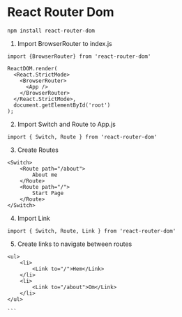 # React Router Dom 

`npm install react-router-dom`

1. Import BrowserRouter to index.js

`import {BrowserRouter} from 'react-router-dom'`

``` 
ReactDOM.render(
  <React.StrictMode>
    <BrowserRouter>
      <App />
    </BrowserRouter>
  </React.StrictMode>,
  document.getElementById('root')
);
```

2. Import Switch and Route to App.js

`import { Switch, Route } from 'react-router-dom'`

3. Create Routes
```
<Switch>
    <Route path="/about">
        About me
    </Route>
    <Route path="/">
        Start Page
    </Route>
</Switch>
```

4. Import Link

`import { Switch, Route, Link } from 'react-router-dom'`

5. Create links to navigate between routes

````
<ul>
    <li>
        <Link to="/">Hem</Link>
    </li>
    <li>
        <Link to="/about">Om</Link>
    </li>
</ul>

```